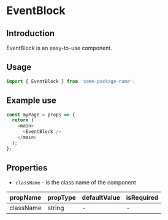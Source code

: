 # EventBlock

<!-- STORY -->

## Introduction

EventBlock is an easy-to-use component.

## Usage

```javascript
import { EventBlock } from 'some-package-name';
```

## Example use

```javascript
const myPage = props => {
  return (
    <main>
      <EventBlock />
    </main>
  );
};
```

## Properties

- `className` - is the class name of the component

| propName  | propType | defaultValue | isRequired |
| --------- | -------- | ------------ | ---------- |
| className | string   | -            | -          |
